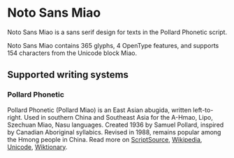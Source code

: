 
# Noto Sans Miao

Noto Sans Miao is a sans serif design for texts in the Pollard Phonetic script. 

Noto Sans Miao contains 365 glyphs, 4 OpenType features, and supports 154 characters from the Unicode block Miao.


## Supported writing systems


### Pollard Phonetic

Pollard Phonetic (Pollard Miao) is an East Asian abugida, written left-to-right. Used in southern China and Southeast Asia for the A-Hmao, Lipo, Szechuan Miao, Nasu languages. Created 1936 by Samuel Pollard, inspired by Canadian Aboriginal syllabics. Revised in 1988, remains popular among the Hmong people in China. Read more on [ScriptSource](https://scriptsource.org/scr/Plrd), [Wikipedia](https://en.wikipedia.org/wiki/ISO_15924:Plrd), [Unicode](https://www.unicode.org/versions/Unicode13.0.0/ch18.pdf#G42236), [Wiktionary](https://en.wiktionary.org/wiki/Category:Pollard_script).

